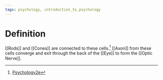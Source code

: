 ```yaml
---
tags: psychology, introduction_to_psychology
---
```


# Definition

[[Rods]] and [[Cones]] are connected to these cells.[^1] [[Axon]] from these cells converge and exit through the back of the [[Eye]] to form the [[Optic Nerve]].

[^1]: [Psychology2e](zotero://open-pdf/library/items/SSTBV7L5?page=167)